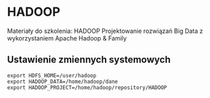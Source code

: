 # HADOOP
Materiały do szkolenia: HADOOP Projektowanie rozwiązań Big Data z wykorzystaniem Apache Hadoop &amp; Family

## Ustawienie zmiennych systemowych

```
export HDFS_HOME=/user/hadoop
export HADOOP_DATA=/home/hadoop/dane
export HADOOP_PROJECT=/home/hadoop/repository/HADOOP
```